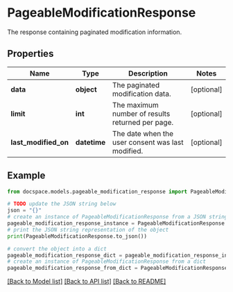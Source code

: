 # PageableModificationResponse

The response containing paginated modification information.

## Properties

Name | Type | Description | Notes
------------ | ------------- | ------------- | -------------
**data** | **object** | The paginated modification data. | [optional] 
**limit** | **int** | The maximum number of results returned per page. | [optional] 
**last_modified_on** | **datetime** | The date when the user consent was last modified. | [optional] 

## Example

```python
from docspace.models.pageable_modification_response import PageableModificationResponse

# TODO update the JSON string below
json = "{}"
# create an instance of PageableModificationResponse from a JSON string
pageable_modification_response_instance = PageableModificationResponse.from_json(json)
# print the JSON string representation of the object
print(PageableModificationResponse.to_json())

# convert the object into a dict
pageable_modification_response_dict = pageable_modification_response_instance.to_dict()
# create an instance of PageableModificationResponse from a dict
pageable_modification_response_from_dict = PageableModificationResponse.from_dict(pageable_modification_response_dict)
```
[[Back to Model list]](../README.md#documentation-for-models) [[Back to API list]](../README.md#documentation-for-api-endpoints) [[Back to README]](../README.md)


